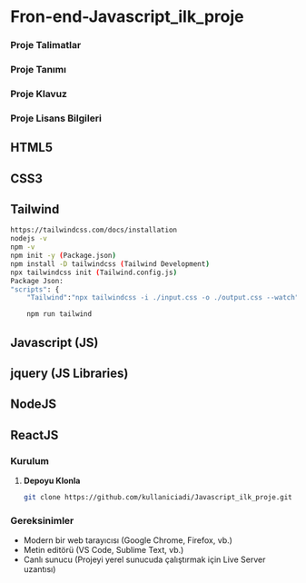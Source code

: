 # Fron-end-Javascript_ilk_proje


### Proje Talimatlar

### Proje Tanımı

### Proje Klavuz

### Proje Lisans Bilgileri

## HTML5

## CSS3

## Tailwind
```sh
https://tailwindcss.com/docs/installation
nodejs -v
npm -v
npm init -y (Package.json)
npm install -D tailwindcss (Tailwind Development)
npx tailwindcss init (Tailwind.config.js)
Package Json:
"scripts": {
    "Tailwind":"npx tailwindcss -i ./input.css -o ./output.css --watch" }

    npm run tailwind
```
## Javascript (JS)

## jquery (JS Libraries)

## NodeJS

## ReactJS

### Kurulum

1. **Depoyu Klonla**

   ```bash
   git clone https://github.com/kullaniciadi/Javascript_ilk_proje.git

### Gereksinimler

- Modern bir web tarayıcısı (Google Chrome, Firefox, vb.)
- Metin editörü (VS Code, Sublime Text, vb.)
- Canlı sunucu (Projeyi yerel sunucuda çalıştırmak için Live Server uzantısı)

